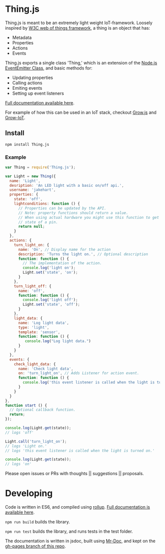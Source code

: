 # Thing.js

Thing.js is meant to be an extremely light weight IoT-framework. Loosely inspired by [W3C web of things framework](https://github.com/w3c/web-of-things-framework), a thing is an object that has:

* Metadata
* Properties
* Actions
* Events

Thing.js exports a single class 'Thing,' which is an extension of the [Node.js EventEmitter Class](https://nodejs.org/api/events.html), and basic methods for:

* Updating properties
* Calling actions
* Emiting events
* Setting up event listeners

[Full documentation available here](http://commongarden.github.io/Thing.js/docs/Thing.js.html).

For example of how this can be used in an IoT stack, checkout [Grow.js](https://github.com/CommonGarden/Grow.js) and [Grow-IoT](https://github.com/CommonGarden/Grow-IoT).

## Install
```bash
npm install Thing.js
```

### Example
```javascript
var Thing = require('Thing.js');

var Light = new Thing({
  name: 'Light',
  desription: 'An LED light with a basic on/off api.',
  username: 'jakehart',
  properties: {
    state: 'off',
    lightconditions: function () {
      // Properties can be updated by the API.
      // Note: property functions should return a value.
      // When using actual hardware you might use this function to get the
      // state of a pin.
      return null;
    }
  },
  actions: {
    turn_light_on: {
      name: 'On', // Display name for the action
      description: 'Turns the light on.', // Optional description
      function: function () {
        // The implementation of the action.
        console.log('light on');
        Light.set('state', 'on');
      }
    },
    turn_light_off: {
      name: 'off',
      function: function () {
        console.log('light off');
        Light.set('state', 'off');
      }
    },
    light_data: {
      name: 'Log light data', 
      type: 'light',
      template: 'sensor',
      function: function () {
         console.log("Log light data.")
      }
    }
  },
  events: {
    check_light_data: {
      name: 'Check light data',
      on: 'turn_light_on', // Adds Listener for action event.
      function: function () {
        console.log('this event listener is called when the light is turned on.');
      }
    }
  } 
}, 
function start () {
  // Optional callback function.
  return;
});

console.log(Light.get(state));
// logs 'off'

Light.call('turn_light_on');
// logs 'Light on.'
// logs 'this event listener is called when the light is turned on.'

console.log(Light.get(state));
// logs 'on'

```

Please open issues or PRs with thoughts || suggestions || proposals.

# Developing

Code is written in ES6, and compiled using [rollup](https://github.com/rollup/rollup). [Full documentation is available here](http://commongarden.github.io/Thing.js/docs/Thing.js.html).

`npm run build` builds the library.

`npm run test` builds the library, and runs tests in the test folder.

The documentation is written in jsdoc, built using [Mr-Doc](https://mr-doc.github.io/), and kept on the [gh-pages branch of this repo](https://github.com/CommonGarden/Thing.js/tree/gh-pages).
